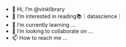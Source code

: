 - 👋 Hi, I’m @vinklibrary
- 👀 I’m interested in reading📚｜datascience｜
- 🌱 I’m currently learning ...
- 💞️ I’m looking to collaborate on ...
- 📫 How to reach me ...

<!---
vinklibrary/vinklibrary is a ✨ special ✨ repository because its `README.md` (this file) appears on your GitHub profile.
You can click the Preview link to take a look at your changes.
--->
